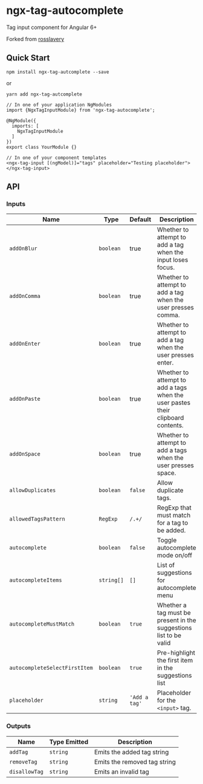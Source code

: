 # ngx-tag-autocomplete
Tag input component for Angular 6+

Forked from [rosslavery](https://github.com/rosslavery/angular2-tag-input)
<!-- 
## Demo & Examples
[View Demo](http://www.webpackbin.com/EkDO0p3Ab) -->

## Quick Start
```
npm install ngx-tag-autcomplete --save
```
or
```
yarn add ngx-tag-autcomplete
```

```
// In one of your application NgModules
import {NgxTagInputModule} from 'ngx-tag-autocomplete';

@NgModule({
  imports: [
    NgxTagInputModule
  ]
})
export class YourModule {}

// In one of your component templates
<ngx-tag-input [(ngModel)]="tags" placeholder="Testing placeholder"></ngx-tag-input>
```

## API
### Inputs
| Name | Type | Default | Description |
| --- | --- | --- | --- |
| `addOnBlur` | `boolean` | true | Whether to attempt to add a tag when the input loses focus. |
| `addOnComma` | `boolean` | true | Whether to attempt to add a tag when the user presses comma. |
| `addOnEnter` | `boolean` | true | Whether to attempt to add a tag when the user presses enter. |
| `addOnPaste` | `boolean` | true | Whether to attempt to add a tags when the user pastes their clipboard contents. |
| `addOnSpace` | `boolean` | true | Whether to attempt to add a tags when the user presses space. |
| `allowDuplicates` | `boolean` | `false` | Allow duplicate tags. |
| `allowedTagsPattern` | `RegExp` | `/.+/` | RegExp that must match for a tag to be added. |
| `autocomplete` | `boolean` | `false` | Toggle autocomplete mode on/off |
| `autocompleteItems` | `string[]` | `[]` | List of suggestions for autocomplete menu |
| `autocompleteMustMatch` | `boolean` | `true` | Whether a tag must be present in the suggestions list to be valid |
| `autocompleteSelectFirstItem` | `boolean` | `true` | Pre-highlight the first item in the suggestions list |
| `placeholder` | `string` | `'Add a tag'` | Placeholder for the `<input>` tag. |


### Outputs
| Name | Type Emitted | Description |
| --- | --- | --- |
| `addTag` | `string` | Emits the added tag string |
| `removeTag` | `string` | Emits the removed tag string |
| `disallowTag` | `string` | Emits an invalid tag

